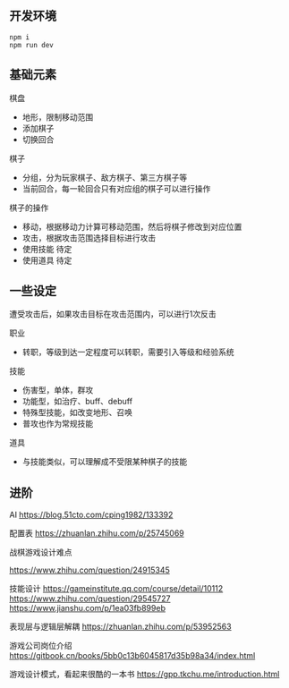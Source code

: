 


## 开发环境
```
npm i 
npm run dev
```

## 基础元素

棋盘
* 地形，限制移动范围
* 添加棋子
* 切换回合

棋子
* 分组，分为玩家棋子、敌方棋子、第三方棋子等
* 当前回合，每一轮回合只有对应组的棋子可以进行操作

棋子的操作
* 移动，根据移动力计算可移动范围，然后将棋子修改到对应位置
* 攻击，根据攻击范围选择目标进行攻击
* 使用技能 待定
* 使用道具 待定


## 一些设定

遭受攻击后，如果攻击目标在攻击范围内，可以进行1次反击

职业
* 转职，等级到达一定程度可以转职，需要引入等级和经验系统

技能
* 伤害型，单体，群攻
* 功能型，如治疗、buff、debuff 
* 特殊型技能，如改变地形、召唤
* 普攻也作为常规技能

道具
* 与技能类似，可以理解成不受限某种棋子的技能


## 进阶

AI https://blog.51cto.com/cping1982/133392


配置表
https://zhuanlan.zhihu.com/p/25745069

战棋游戏设计难点

https://www.zhihu.com/question/24915345


技能设计
https://gameinstitute.qq.com/course/detail/10112
https://www.zhihu.com/question/29545727
https://www.jianshu.com/p/1ea03fb899eb


表现层与逻辑层解耦
https://zhuanlan.zhihu.com/p/53952563


游戏公司岗位介绍
https://gitbook.cn/books/5bb0c13b6045817d35b98a34/index.html

游戏设计模式，看起来很酷的一本书
https://gpp.tkchu.me/introduction.html
